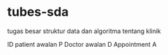 # tubes-sda
tugas besar struktur data dan algoritma tentang klinik

ID patient awalan P
Doctor awalan D
Appointment A
